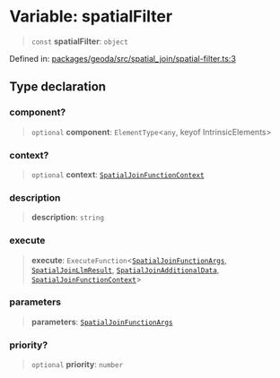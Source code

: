 # Variable: spatialFilter

> `const` **spatialFilter**: `object`

Defined in: [packages/geoda/src/spatial\_join/spatial-filter.ts:3](https://github.com/GeoDaCenter/openassistant/blob/2c7e2a603db0fcbd6603996e5ea15006191c5f7f/packages/geoda/src/spatial_join/spatial-filter.ts#L3)

## Type declaration

### component?

> `optional` **component**: `ElementType`\<`any`, keyof IntrinsicElements\>

### context?

> `optional` **context**: [`SpatialJoinFunctionContext`](../type-aliases/SpatialJoinFunctionContext.md)

### description

> **description**: `string`

### execute

> **execute**: `ExecuteFunction`\<[`SpatialJoinFunctionArgs`](../type-aliases/SpatialJoinFunctionArgs.md), [`SpatialJoinLlmResult`](../type-aliases/SpatialJoinLlmResult.md), [`SpatialJoinAdditionalData`](../type-aliases/SpatialJoinAdditionalData.md), [`SpatialJoinFunctionContext`](../type-aliases/SpatialJoinFunctionContext.md)\>

### parameters

> **parameters**: [`SpatialJoinFunctionArgs`](../type-aliases/SpatialJoinFunctionArgs.md)

### priority?

> `optional` **priority**: `number`
